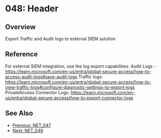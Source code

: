 ﻿# 048: Header
## Overview
Export Traffic and Audit logs to external SIEM solution

## Reference
For external SIEM integration, use the log export capabilities:  Audit Logs - https://learn.microsoft.com/en-us/entra/global-secure-access/how-to-access-audit-logs#save-audit-logs  Traffic logs: https://learn.microsoft.com/en-us/entra/global-secure-access/how-to-view-traffic-logs#configure-diagnostic-settings-to-export-logs  PrivateAccess Connector Logs: https://learn.microsoft.com/en-us/entra/global-secure-access/how-to-export-connector-logs

## See Also
- [Previous: NET_047](NET_047.md)
- [Next: NET_049](NET_049.md)
